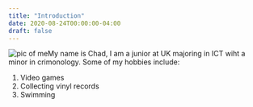 ```yaml
---
title: "Introduction"
date: 2020-08-24T00:00:00-04:00
draft: false
---
```


![pic of me](https://dreamy-kirch-e48278.netlify.app/me.jpg "Myself")My name is Chad, I am a junior at UK majoring in ICT wiht a minor in crimonology. Some of my hobbies include:

<ol>
<li>Video games</li>
<li>Collecting vinyl records</li>
<li>Swimming</li>
</ol>
